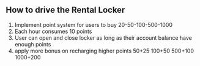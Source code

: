 ## How to drive the Rental Locker
1. Implement point system for users to buy 20-50-100-500-1000
2. Each hour consumes 10 points
3. User can open and close locker as long as their account balance have enough points
4. apply more bonus on recharging higher points 50+25 100+50 500+100 1000+200